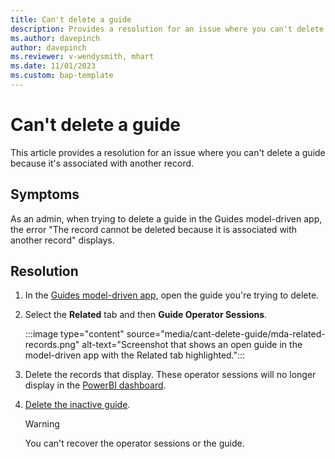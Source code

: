 ```yaml
---
title: Can't delete a guide
description: Provides a resolution for an issue where you can't delete an inactive guide because it's associated to another record.
ms.author: davepinch
author: davepinch
ms.reviewer: v-wendysmith, mhart
ms.date: 11/01/2023
ms.custom: bap-template
---
```

# Can't delete a guide

This article provides a resolution for an issue where you can't delete a guide because it's associated with another record.

## Symptoms

As an admin, when trying to delete a guide in the Guides model-driven app, the error "The record cannot be deleted because it is associated with another record" displays.

## Resolution

1. In the [Guides model-driven app,](/dynamics365/mixed-reality/guides/model-driven-app-overview) open the guide you're trying to delete.

1. Select the **Related** tab and then **Guide Operator Sessions**.

   :::image type="content" source="media/cant-delete-guide/mda-related-records.png" alt-text="Screenshot that shows an open guide in the model-driven app with the Related tab highlighted.":::

1. Delete the records that display. These operator sessions will no longer display in the [PowerBI dashboard](/dynamics365/mixed-reality/guides/analytics-guide).

1. [Delete the inactive guide](/dynamics365/mixed-reality/guides/admin-deactivate-guide).

   > [!WARNING]
   > You can't recover the operator sessions or the guide.